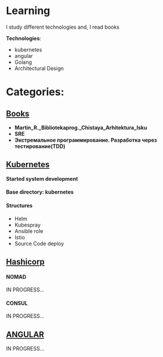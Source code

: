# Learning

I study different technologies and, I read books<br>

**Technologies**: 
* kubernetes
* angular
* Golang
* Architectural Design

# Categories: 

## [Books](https://github.com/kassymkhan1/learning/tree/main/books)

  *  **Martin_R._Bibliotekaprog._Chistaya_Arhitektura_Isku**
  *  **SRE** 
  *  **Экстремальное программирование. Разработка через тестирование(TDD)**
## [Kubernetes](https://kubernetes.io/)

__Started system development__

#### Base directory: **kubernetes**
#### Structures 
 - Helm
 - Kubespray
 - Ansible role
 - Istio
 - Source Code deploy 

## [Hashicorp](https://developer.hashicorp.com/)

<h4>NOMAD</h4>

  IN PROGRESS...

<h4>CONSUL</h4>

  IN PROGRESS...

## [ANGULAR](https://angular.io)

  IN PROGRESS...

